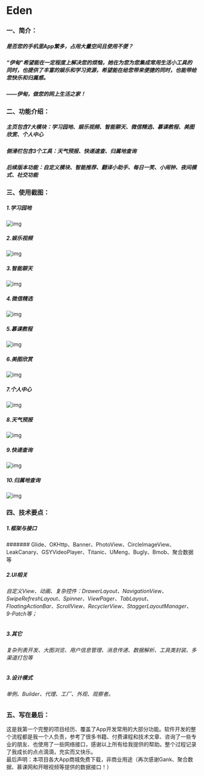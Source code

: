 # Eden
### 一、简介：
##### 是否您的手机里App繁多，占用大量空间且使用不便？
##### “伊甸”希望能在一定程度上解决您的烦恼，她在为您为您集成常用生活小工具的同时，也提供了丰富的娱乐和学习资源，希望能在给您带来便捷的同时，也能带给您快乐和归属感。
##### ——伊甸，做您的网上生活之家！
### 二、功能介绍：
##### 主页包含7大模块：学习园地、娱乐视频、智能聊天、微信精选、慕课教程、美图欣赏、个人中心
##### 侧滑栏包含3个工具：天气预报、快递速查、归属地查询
##### 后续版本功能：自定义模块、智能推荐、翻译小助手、每日一笑、小闹钟、夜间模式、社交功能
### 三、使用截图：
##### 1.学习园地
![img](https://github.com/yanhao3214/Eden/blob/master/%E5%AD%A6%E4%B9%A0%E5%9B%AD%E5%9C%B0.gif) 
##### 2.娱乐视频
![img](https://github.com/yanhao3214/Eden/blob/master/%E5%A8%B1%E4%B9%90%E8%A7%86%E9%A2%91.gif) 
##### 3.智能聊天
![img](https://github.com/yanhao3214/Eden/blob/master/%E5%B0%8F%E6%B5%A9%E9%99%AA%E8%81%8A.gif) 
##### 4.微信精选
![img](https://github.com/yanhao3214/Eden/blob/master/%E5%BE%AE%E4%BF%A1%E7%B2%BE%E9%80%89.gif) 
##### 5.慕课教程
![img](https://github.com/yanhao3214/Eden/blob/master/%E6%85%95%E8%AF%BE%E6%95%99%E7%A8%8B.PNG) 
##### 6.美图欣赏
![img](https://github.com/yanhao3214/Eden/blob/master/%E7%BE%8E%E5%9B%BE%E6%AC%A3%E8%B5%8F.gif) 
##### 7.个人中心
![img](https://github.com/yanhao3214/Eden/blob/master/%E4%B8%AA%E4%BA%BA%E4%B8%AD%E5%BF%83.gif) 
##### 8.天气预报
![img](https://github.com/yanhao3214/Eden/blob/master/%E5%A4%A9%E6%B0%94%E9%A2%84%E6%8A%A5.gif) 
##### 9.快递查询
![img](https://github.com/yanhao3214/Eden/blob/master/%E5%BF%AB%E9%80%92%E6%9F%A5%E8%AF%A2.gif) 
##### 10.归属地查询
![img](https://github.com/yanhao3214/Eden/blob/master/%E5%BD%92%E5%B1%9E%E5%9C%B0%E6%9F%A5%E8%AF%A2%E5%8A%A8%E5%9B%BE.gif) 
### 四、技术要点：
##### 1.框架与接口
####### Glide、OKHttp、Banner、PhotoView、CircleImageView、LeakCanary、GSYVideoPlayer、Titanic、UMeng、Bugly、Bmob、聚合数据等
##### 2.UI相关
###### 自定义View、动画、复杂控件：DrawerLayout、NavigationView、SwipeRefreshLayout、Spinner、ViewPager、TabLayout、FloatingActionBar、ScrollView、RecyclerView、StaggerLayoutManager、9-Patch等；
##### 3.其它
###### 复杂列表开发、大图浏览、用户信息管理、消息传递、数据解析、工具类封装、多渠道打包等
##### 3.设计模式
###### 单例、Builder、代理、工厂、外观、观察者。
### 五、写在最后：
这是我第一个完整的项目经历、覆盖了App开发常用的大部分功能。软件开发的整个流程都是我一个人负责，参考了很多书籍、付费课程和技术文章、咨询了一些专业的朋友、也使用了一些网络接口，感谢以上所有给我提供的帮助。整个过程记录了我成长的点点滴滴，充实而又快乐。</br>最后声明：本项目各大App商城免费下载，非商业用途（再次感谢Gank、聚合数据、慕课网和开眼视频等提供的数据接口！）
